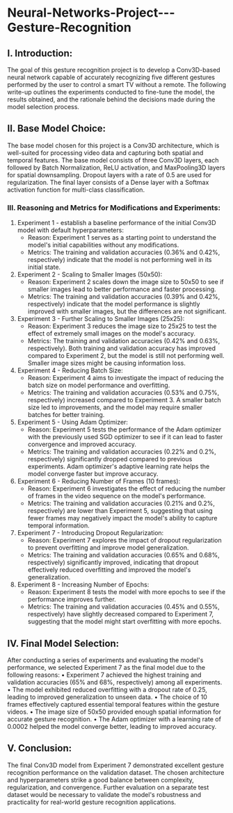 # Neural-Networks-Project---Gesture-Recognition

## I.	Introduction:
The goal of this gesture recognition project is to develop a Conv3D-based neural network capable of accurately recognizing five different gestures performed by the user to control a smart TV without a remote. The following write-up outlines the experiments conducted to fine-tune the model, the results obtained, and the rationale behind the decisions made during the model selection process.
## II.	Base Model Choice:
The base model chosen for this project is a Conv3D architecture, which is well-suited for processing video data and capturing both spatial and temporal features. The base model consists of three Conv3D layers, each followed by Batch Normalization, ReLU activation, and MaxPooling3D layers for spatial downsampling. Dropout layers with a rate of 0.5 are used for regularization. The final layer consists of a Dense layer with a Softmax activation function for multi-class classification.
### III.	Reasoning and Metrics for Modifications and Experiments:
1. Experiment 1 - establish a baseline performance of the initial Conv3D model with default hyperparameters:
   - Reason: Experiment 1 serves as a starting point to understand the model's initial capabilities without any modifications.
   - Metrics: The training and validation accuracies (0.36% and 0.42%, respectively) indicate that the model is not performing well in its initial state.
2. Experiment 2 - Scaling to Smaller Images (50x50):
   - Reason: Experiment 2 scales down the image size to 50x50 to see if smaller images lead to better performance and faster processing.
   - Metrics: The training and validation accuracies (0.39% and 0.42%, respectively) indicate that the model performance is slightly improved with smaller images, but the differences are not significant.
3. Experiment 3 - Further Scaling to Smaller Images (25x25):
   - Reason: Experiment 3 reduces the image size to 25x25 to test the effect of extremely small images on the model's accuracy.
   - Metrics: The training and validation accuracies (0.42% and 0.63%, respectively). Both training and validation accuracy has improved compared to Experiment 2, but the model is still not performing well. Smaller image sizes might be causing information loss.
4. Experiment 4 - Reducing Batch Size:
   - Reason: Experiment 4 aims to investigate the impact of reducing the batch size on model performance and overfitting.
   - Metrics: The training and validation accuracies (0.53% and 0.75%, respectively) increased compared to Experiment 3. A smaller batch size led to improvements, and the model may require smaller batches for better training.
5. Experiment 5 - Using Adam Optimizer:
   - Reason: Experiment 5 tests the performance of the Adam optimizer with the previously used SGD optimizer to see if it can lead to faster convergence and improved accuracy.
   - Metrics: The training and validation accuracies (0.22% and 0.2%, respectively) significantly dropped compared to previous experiments. Adam optimizer's adaptive learning rate helps the model converge faster but improve accuracy.
6. Experiment 6 - Reducing Number of Frames (10 frames):
   - Reason: Experiment 6 investigates the effect of reducing the number of frames in the video sequence on the model's performance.
   - Metrics: The training and validation accuracies (0.21% and 0.2%, respectively) are lower than Experiment 5, suggesting that using fewer frames may negatively impact the model's ability to capture temporal information.
7. Experiment 7 - Introducing Dropout Regularization:
   - Reason: Experiment 7 explores the impact of dropout regularization to prevent overfitting and improve model generalization.
   - Metrics: The training and validation accuracies (0.65% and 0.68%, respectively) significantly improved, indicating that dropout effectively reduced overfitting and improved the model's generalization.
8. Experiment 8 - Increasing Number of Epochs:
   - Reason: Experiment 8 tests the model with more epochs to see if the performance improves further.
   - Metrics: The training and validation accuracies (0.45% and 0.55%, respectively) have slightly decreased compared to Experiment 7, suggesting that the model might start overfitting with more epochs.
## IV.	Final Model Selection:
After conducting a series of experiments and evaluating the model's performance, we selected Experiment 7 as the final model due to the following reasons:
•	Experiment 7 achieved the highest training and validation accuracies (65% and 68%, respectively) among all experiments.
•	The model exhibited reduced overfitting with a dropout rate of 0.25, leading to improved generalization to unseen data.
•	The choice of 10 frames effectively captured essential temporal features within the gesture videos.
•	The image size of 50x50 provided enough spatial information for accurate gesture recognition.
•	The Adam optimizer with a learning rate of 0.0002 helped the model converge better, leading to improved accuracy.
## V.	Conclusion:
The final Conv3D model from Experiment 7 demonstrated excellent gesture recognition performance on the validation dataset. The chosen architecture and hyperparameters strike a good balance between complexity, regularization, and convergence. Further evaluation on a separate test dataset would be necessary to validate the model's robustness and practicality for real-world gesture recognition applications.
